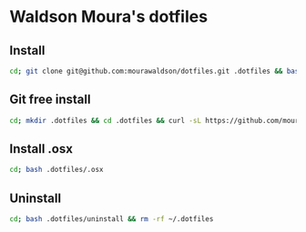 # Waldson Moura's dotfiles

## Install
```bash
cd; git clone git@github.com:mourawaldson/dotfiles.git .dotfiles && bash .dotfiles/install
```
## Git free install
```bash
cd; mkdir .dotfiles && cd .dotfiles && curl -sL https://github.com/mourawaldson/dotfiles/tarball/master | tar -xzv --strip-components 1 --exclude=readme.md && bash install
```

## Install .osx
```bash
cd; bash .dotfiles/.osx
```
## Uninstall
```bash
cd; bash .dotfiles/uninstall && rm -rf ~/.dotfiles
```
